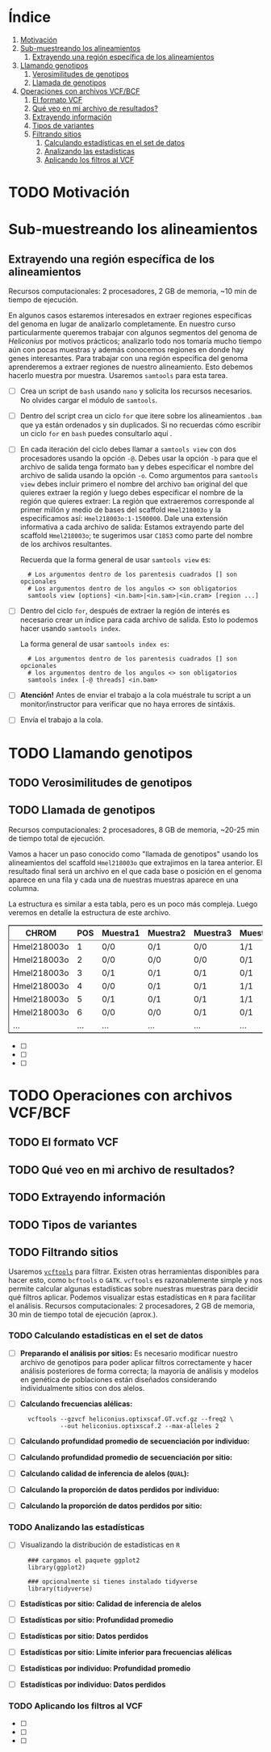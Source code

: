 
# &Iacute;ndice

1.  [Motivación](#org6b8b089)
2.  [Sub-muestreando los alineamientos](#org8670567)
    1.  [Extrayendo una región específica de los alineamientos](#org9f5c5bc)
3.  [Llamando genotipos](#org130afc7)
    1.  [Verosimilitudes de genotipos](#orgeac9583)
    2.  [Llamada de genotipos](#orgde25a6f)
4.  [Operaciones con archivos VCF/BCF](#org4abfcb4)
    1.  [El formato VCF](#orga8c0759)
    2.  [Qué veo en mi archivo de resultados?](#org1aa075a)
    3.  [Extrayendo información](#orgf7a76ae)
    4.  [Tipos de variantes](#orgc4e372e)
    5.  [Filtrando sitios](#org81a4c10)
        1.  [Calculando estadísticas en el set de datos](#orgf50d698)
        2.  [Analizando las estadísticas](#org55af6be)
        3.  [Aplicando los filtros al VCF](#org187388b)



<a id="org6b8b089"></a>

# TODO Motivación


<a id="org8670567"></a>

# Sub-muestreando los alineamientos


<a id="org9f5c5bc"></a>

## Extrayendo una región específica de los alineamientos

Recursos computacionales: 2 procesadores, 2 GB de memoria, ~10 min de
tiempo de ejecución.

En algunos casos estaremos interesados en extraer regiones específicas del
genoma en lugar de analizarlo completamente. En nuestro curso
particularmente queremos trabajar con algunos segmentos del genoma de
*Heliconius* por motivos prácticos; analizarlo todo nos tomaría mucho
tiempo aún con pocas muestras y además conocemos regiones en donde hay
genes interesantes. Para trabajar con una región específica del genoma
aprenderemos a extraer regiones de nuestro alineamiento. Esto debemos
hacerlo <span class="underline">muestra por muestra</span>. Usaremos `samtools` para esta tarea.

-   [ ] Crea un script de `bash` usando `nano` y solicita los recursos
    necesarios. No olvides cargar el módulo de `samtools`.

-   [ ] Dentro del script crea un ciclo `for` que itere sobre los alineamientos
    `.bam` que ya están ordenados y sin duplicados. Si no recuerdas cómo
    escribir un ciclo `for` en `bash` puedes consultarlo aquí <INSERTAR LINK>.

-   [ ] En cada iteración del ciclo debes llamar a `samtools view` con dos
    procesadores usando la opción `-@`. Debes usar la opción `-b` para que el
    archivo de salida tenga formato `bam` y debes especificar el nombre del
    archivo de salida usando la opción `-o`. Como argumentos para `samtools
         view` debes incluir primero el nombre del archivo `bam` original del que
    quieres extraer la región y luego debes especificar el nombre de la región
    que quieres extraer: La región que extraeremos corresponde al primer millón
    y medio de bases del scaffold `Hmel218003o` y la especificamos así:
    `Hmel218003o:1-1500000`. Dale una extensión informativa a cada archivo de
    salida: Estamos extrayendo parte del scaffold `Hmel218003o`; te sugerimos
    usar `C18S3` como parte del nombre de los archivos resultantes.
    
    Recuerda que la forma general de usar `samtools view` es:
    
        # Los argumentos dentro de los parentesis cuadrados [] son opcionales
        # Los argumentos dentro de los angulos <> son obligatorios
        samtools view [options] <in.bam>|<in.sam>|<in.cram> [region ...]

-   [ ] Dentro del ciclo `for`, después de extraer la región de interés es
    necesario crear un índice para cada archivo de salida. Esto lo podemos
    hacer usando `samtools index`.
    
    La forma general de usar `samtools index es`:
    
        # Los argumentos dentro de los parentesis cuadrados [] son opcionales
        # los argumentos dentro de los angulos <> son obligatorios
        samtools index [-@ threads] <in.bam>

-   [ ] **Atención!** Antes de enviar el trabajo a la cola muéstrale tu script a
    un monitor/instructor para verificar que no haya errores de sintáxis.

-   [ ] Envía el trabajo a la cola.


<a id="org130afc7"></a>

# TODO Llamando genotipos


<a id="orgeac9583"></a>

## TODO Verosimilitudes de genotipos


<a id="orgde25a6f"></a>

## TODO Llamada de genotipos

Recursos computacionales: 2 procesadores, 8 GB de memoria, ~20-25 min de
tiempo total de ejecución.

Vamos a hacer un paso conocido como "llamada de genotipos" usando los
alineamientos del scaffold `Hmel218003o` que extrajimos en la tarea
anterior. El resultado final será un archivo en el que cada base o posición
en el genoma aparece en una fila y cada una de nuestras muestras aparece en
una columna.

La estructura es similar a esta tabla, pero es un poco más compleja. Luego
veremos en detalle la estructura de este archivo.

<table border="2" cellspacing="0" cellpadding="6" rules="groups" frame="hsides">


<colgroup>
<col  class="org-left" />

<col  class="org-right" />

<col  class="org-left" />

<col  class="org-left" />

<col  class="org-left" />

<col  class="org-left" />

<col  class="org-left" />
</colgroup>
<thead>
<tr>
<th scope="col" class="org-left">CHROM</th>
<th scope="col" class="org-right">POS</th>
<th scope="col" class="org-left">Muestra1</th>
<th scope="col" class="org-left">Muestra2</th>
<th scope="col" class="org-left">Muestra3</th>
<th scope="col" class="org-left">Muestra4</th>
<th scope="col" class="org-left">&#x2026;</th>
</tr>
</thead>

<tbody>
<tr>
<td class="org-left">Hmel218003o</td>
<td class="org-right">1</td>
<td class="org-left">0/0</td>
<td class="org-left">0/1</td>
<td class="org-left">0/0</td>
<td class="org-left">1/1</td>
<td class="org-left">&#x2026;</td>
</tr>


<tr>
<td class="org-left">Hmel218003o</td>
<td class="org-right">2</td>
<td class="org-left">0/0</td>
<td class="org-left">0/0</td>
<td class="org-left">0/0</td>
<td class="org-left">0/1</td>
<td class="org-left">&#x2026;</td>
</tr>


<tr>
<td class="org-left">Hmel218003o</td>
<td class="org-right">3</td>
<td class="org-left">0/1</td>
<td class="org-left">0/1</td>
<td class="org-left">0/1</td>
<td class="org-left">0/1</td>
<td class="org-left">&#x2026;</td>
</tr>


<tr>
<td class="org-left">Hmel218003o</td>
<td class="org-right">4</td>
<td class="org-left">0/0</td>
<td class="org-left">0/1</td>
<td class="org-left">0/1</td>
<td class="org-left">1/1</td>
<td class="org-left">&#x2026;</td>
</tr>


<tr>
<td class="org-left">Hmel218003o</td>
<td class="org-right">5</td>
<td class="org-left">0/1</td>
<td class="org-left">0/1</td>
<td class="org-left">0/1</td>
<td class="org-left">1/1</td>
<td class="org-left">&#x2026;</td>
</tr>


<tr>
<td class="org-left">Hmel218003o</td>
<td class="org-right">6</td>
<td class="org-left">0/0</td>
<td class="org-left">0/0</td>
<td class="org-left">0/1</td>
<td class="org-left">0/1</td>
<td class="org-left">&#x2026;</td>
</tr>


<tr>
<td class="org-left">&#x2026;</td>
<td class="org-right">&#x2026;</td>
<td class="org-left">&#x2026;</td>
<td class="org-left">&#x2026;</td>
<td class="org-left">&#x2026;</td>
<td class="org-left">&#x2026;</td>
<td class="org-left">&#x2026;</td>
</tr>
</tbody>
</table>

-   [ ] 

-   [ ] 

-   [ ] 


<a id="org4abfcb4"></a>

# TODO Operaciones con archivos VCF/BCF


<a id="orga8c0759"></a>

## TODO El formato VCF


<a id="org1aa075a"></a>

## TODO Qué veo en mi archivo de resultados?


<a id="orgf7a76ae"></a>

## TODO Extrayendo información


<a id="orgc4e372e"></a>

## TODO Tipos de variantes


<a id="org81a4c10"></a>

## TODO Filtrando sitios

Usaremos [`vcftools`](https://vcftools.github.io/man_latest.html) para filtrar. Existen otras herramientas disponibles para
hacer esto, como `bcftools` o `GATK`. `vcftools` es razonablemente simple y
nos permite calcular algunas estadísticas sobre nuestras muestras para
decidir qué filtros aplicar. Podemos visualizar estas estadísticas en `R`
para facilitar el análisis. Recursos computacionales: 2 procesadores, 2 GB de
memoria, 30 min de tiempo total de ejecución (aprox.).


<a id="orgf50d698"></a>

### TODO Calculando estadísticas en el set de datos

-   [ ] **Preparando el análisis por sitios:** Es necesario modificar nuestro
    archivo de genotipos para poder aplicar filtros correctamente y hacer
    análisis posteriores de forma correcta; la mayoría de análisis y modelos
    en genética de poblaciones están diseñados considerando individualmente
    sitios con dos alelos.

-   [ ] **Calculando frecuencias alélicas:**
    
        vcftools --gzvcf heliconius.optixscaf.GT.vcf.gz --freq2 \
                 --out heliconius.optixscaf.2 --max-alleles 2
-   [ ] **Calculando profundidad promedio de secuenciación por individuo:**
-   [ ] **Calculando profundidad promedio de secuenciación por sitio:**
-   [ ] **Calculando calidad de inferencia de alelos (`QUAL`):**
-   [ ] **Calculando la proporción de datos perdidos por individuo:**
-   [ ] **Calculando la proporción de datos perdidos por sitio:**


<a id="org55af6be"></a>

### TODO Analizando las estadísticas

-   [ ] Visualizando la distribución de estadísticas en `R`
    
        ### cargamos el paquete ggplot2
        library(ggplot2)
        
        ### opcionalmente si tienes instalado tidyverse
        library(tidyverse)

-   [ ] **Estadísticas por sitio: Calidad de inferencia de alelos**

-   [ ] **Estadísticas por sitio: Profundidad promedio**

-   [ ] **Estadísticas por sitio: Datos perdidos**

-   [ ] **Estadísticas por sitio: Límite inferior para frecuencias alélicas**

-   [ ] **Estadísticas por individuo: Profundidad promedio**

-   [ ] **Estadísticas por individuo: Datos perdidos**


<a id="org187388b"></a>

### TODO Aplicando los filtros al VCF

-   [ ] 

-   [ ] 

-   [ ] 

